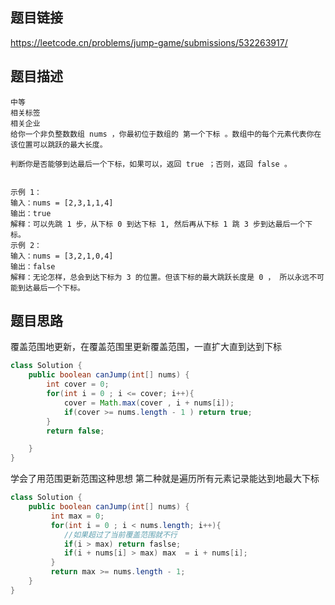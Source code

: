 ## 题目链接
https://leetcode.cn/problems/jump-game/submissions/532263917/

## 题目描述
```
中等
相关标签
相关企业
给你一个非负整数数组 nums ，你最初位于数组的 第一个下标 。数组中的每个元素代表你在该位置可以跳跃的最大长度。

判断你是否能够到达最后一个下标，如果可以，返回 true ；否则，返回 false 。


示例 1：
输入：nums = [2,3,1,1,4]
输出：true
解释：可以先跳 1 步，从下标 0 到达下标 1, 然后再从下标 1 跳 3 步到达最后一个下标。
示例 2：
输入：nums = [3,2,1,0,4]
输出：false
解释：无论怎样，总会到达下标为 3 的位置。但该下标的最大跳跃长度是 0 ， 所以永远不可能到达最后一个下标。
```
## 题目思路
覆盖范围地更新，在覆盖范围里更新覆盖范围，一直扩大直到达到下标
```java
class Solution {
    public boolean canJump(int[] nums) {
        int cover = 0;
        for(int i = 0 ; i <= cover; i++){
            cover = Math.max(cover , i + nums[i]);
            if(cover >= nums.length - 1 ) return true;
        }
        return false;

    }
}
```
学会了用范围更新范围这种思想
第二种就是遍历所有元素记录能达到地最大下标
```java
class Solution {
    public boolean canJump(int[] nums) {
         int max = 0;
         for(int i = 0 ; i < nums.length; i++){
            //如果超过了当前覆盖范围就不行
            if(i > max) return faslse;
            if(i + nums[i] > max) max  = i + nums[i];
         }
         return max >= nums.length - 1;
    }
}
```
